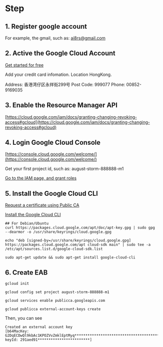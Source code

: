 # Step
## 1. Register google account
For example, the gmail, such as: ai8rs@gmail.com

## 2. Active the Google Cloud Account

[Get started for free](https://console.cloud.google.com/freetrial)

Add your credit card infomation. Location HongKong.

Address: 香港湾仔区永祥街299号 Post Code: 999077 Phone: 00852-9169035

## 3. Enable the Resource Manager API
[https://cloud.google.com/iam/docs/granting-changing-revoking-access#gcloud](https://cloud.google.com/iam/docs/granting-changing-revoking-access#gcloud)

## 4. Login Google Cloud Console
[https://console.cloud.google.com/welcome/](https://console.cloud.google.com/welcome/)

Get your first project id, such as: august-storm-888888-m1 

[Go to the IAM page, and grant roles](https://console.cloud.google.com/projectselector2/iam-admin/iam?supportedpurview=project,folder,organizationId&_ga=2.244936837.1215512018.1720492014-1832715961.1719985241)

## 5. Install the Google Cloud CLI
[Request a certificate using Public CA](https://cloud.google.com/certificate-manager/docs/public-ca-tutorial)

[Install the Google Cloud CLI](https://cloud.google.com/sdk/docs/install)
```
## For Debian/Ubuntu
curl https://packages.cloud.google.com/apt/doc/apt-key.gpg | sudo gpg --dearmor -o /usr/share/keyrings/cloud.google.gpg

echo "deb [signed-by=/usr/share/keyrings/cloud.google.gpg] https://packages.cloud.google.com/apt cloud-sdk main" | sudo tee -a /etc/apt/sources.list.d/google-cloud-sdk.list

sudo apt-get update && sudo apt-get install google-cloud-cli
```

## 6. Create EAB
```
gcloud init

gcloud config set project august-storm-888888-m1 

gcloud services enable publicca.googleapis.com

gcloud publicca external-account-keys create
```

Then, you can see 

```
Created an external account key
[b64MacKey: G2DqECDwQl9kbAc1KPOZVvZmklEptMyq******************************************************
keyId: 291aed91************************]
```